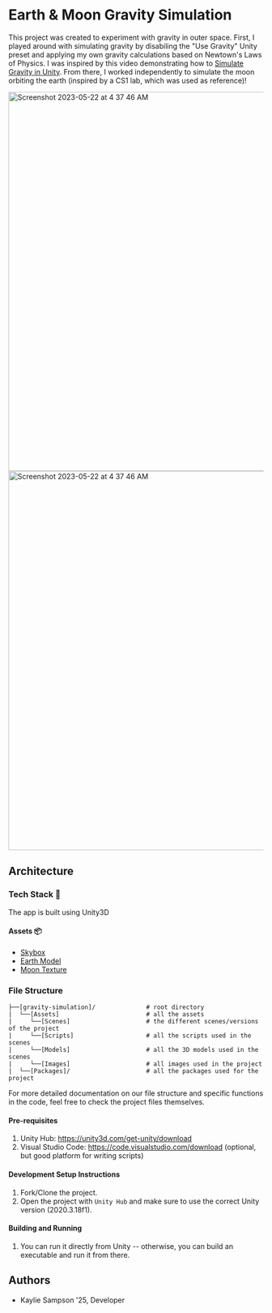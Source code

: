 # Earth & Moon Gravity Simulation

This project was created to experiment with gravity in outer space. First, I played around with simulating gravity by disabiling the "Use Gravity" Unity preset and applying my own gravity calculations based on Newtown's Laws of Physics. I was inspired by this video demonstrating how to [Simulate Gravity in Unity](https://www.youtube.com/watch?v=Ouu3D_VHx9o). From there, I worked independently to simulate the moon orbiting the earth (inspired by a CS1 lab, which was used as reference)!

<img width="748" alt="Screenshot 2023-05-22 at 4 37 46 AM" src="https://github.com/kaylie-e-sampson/gravity-simulation/assets/67167039/e9d9144a-d015-4bbb-9046-d928b3e05518">
<img width="748" alt="Screenshot 2023-05-22 at 4 37 46 AM" src="https://github.com/kaylie-e-sampson/gravity-simulation/assets/67167039/e58379ef-9cf1-47a3-a965-9415347824b9">

## Architecture
### Tech Stack 🥞
The app is built using Unity3D

#### Assets 📦
* [Skybox](https://assetstore.unity.com/packages/2d/textures-materials/sky/starfield-skybox-92717)
* [Earth Model](https://assetstore.unity.com/packages/3d/environments/sci-fi/planet-earth-free-23399)
* [Moon Texture](https://www.reddit.com/r/Unity3D/comments/6sdq7s/i_just_made_a_seamless_lunar_surface_texture_you/)

### File Structure

```
├──[gravity-simulation]/              # root directory
|  └──[Assets]                        # all the assets
|     └──[Scenes]                     # the different scenes/versions of the project
|     └──[Scripts]                    # all the scripts used in the scenes
|     └──[Models]                     # all the 3D models used in the scenes
|     └──[Images]                     # all images used in the project
|  └──[Packages]/                     # all the packages used for the project
```

For more detailed documentation on our file structure and specific functions in the code, feel free to check the project files themselves.

#### Pre-requisites
1. Unity Hub: https://unity3d.com/get-unity/download
2. Visual Studio Code: https://code.visualstudio.com/download (optional, but good platform for writing scripts)

#### Development Setup Instructions
1. Fork/Clone the project.
2. Open the project with `Unity Hub` and make sure to use the correct Unity version (2020.3.18f1).

#### Building and Running
1. You can run it directly from Unity -- otherwise, you can build an executable and run it from there.

## Authors
* Kaylie Sampson '25, Developer
